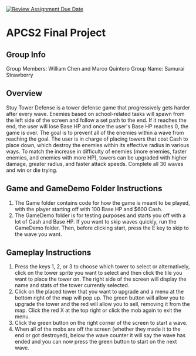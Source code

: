 [![Review Assignment Due Date](https://classroom.github.com/assets/deadline-readme-button-24ddc0f5d75046c5622901739e7c5dd533143b0c8e959d652212380cedb1ea36.svg)](https://classroom.github.com/a/syDSSnTt)
# APCS2 Final Project
## Group Info
Group Members: William Chen and Marco Quintero
Group Name: Samurai Strawberry

## Overview
Stuy Tower Defense is a tower defense game that progressively gets harder after every wave. Enemies based on school-related tasks will spawn from the left side of the screen and follow a set path to the end. If it reaches the end, the user will lose Base HP and once the user's Base HP reaches 0, the game is over. The goal is to prevent all of the enemies within a wave from reaching the goal. The user is in charge of placing towers that cost Cash to place down, which destroy the enemies within its effective radius in various ways. To match the increase in difficulty of enemies (more enemies, faster enemies, and enemies with more HP), towers can be upgraded with higher damage, greater radius, and faster attack speeds. Complete all 30 waves and win or die trying.

## Game and GameDemo Folder Instructions
1. The Game folder contains code for how the game is meant to be played, with the player starting off with 100 Base HP and $600 Cash. 
2. The GameDemo folder is for testing purposes and starts you off with a lot of Cash and Base HP. If you want to skip waves quickly, run the GameDemo folder. Then, before clicking start, press the E key to skip to the wave you want.

## Gameplay Instructions
1. Press the keys 1, 2, or 3 to choose which tower to select or alternatively, click on the tower sprite you want to select and then click the tile you want to place the tower on. The right side of the screen will display the name and stats of the tower currently selected.
2. Click on the placed tower that you want to upgrade and a menu at the bottom right of the map will pop up. The green button will allow you to upgrade the tower and the red will allow you to sell, removing it from the map. Click the red X at the top right or click the mob again to exit the menu.
3. Click the green button on the right corner of the screen to start a wave.
4. When all of the mobs are off the screen (whether they made it to the end or got destroyed), below the wave counter it will say the wave has ended and you can now press the green button to start on the next wave.